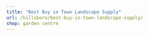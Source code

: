 ```yaml
---
title: "Best Buy in Town Landscape Supply"
url: /hillsboro/best-buy-in-town-landscape-supply/
shop: garden centre
---
```

